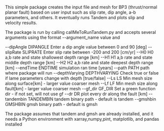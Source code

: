 This simple package creates the input file and mesh for BP3 (thrust/normal planar fault) based on user input such as slip rate, dip angle, a-b parameters, and others. It eventually runs Tandem and plots slip and velocity results.




The package is run by calling callMeToRunTandem.py and accepts several arguments using the format --argument_name value and

  --dipAngle DIPANGLE   Enter a dip angle value between 0 and 90 [deg]
  --slipRate SLIPRATE   Enter slip rate between -200 and 200 [cm/yr]
  --H0 H0               a,b rate and state shallowest depth range [km]
  --H1 H1               a,b rate and state middle depth range [km]
  --H2 H2               a,b rate and state deepest depth range [km]
 --endTime ENDTIME     simulation ran time [years]
  --path PATH           path where package will run
  --depthVarying DEPTHVARYING
                        Check true or false if lame parameters change with depth [true/false]
  --Ls LS               Min mesh size along surface[km] - larger value coarser mesh
  --Lf LF               Min mesh size along fault[km] - larger value coarser mesh
  --gf_dir GF_DIR       Set a green function dir - if not set, will not use gf
  --dr DR               plot every dr along the fault [km]
  --tandembin TANDEMBIN
                        tandem binary path - default is tandem
  --gmshbin GMSHBIN     gmsh binary path - default is gmsh


  The package assumes that tandem and gmsh are already installed, and it needs a Python environment with xarray,numpy,pint, matplotlib, and pandas installed
